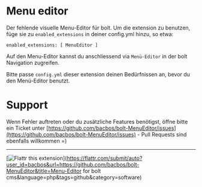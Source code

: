 Menu editor
===========

Der fehlende visuelle Menu-Editor für bolt.
Um die extension zu benutzen, füge sie zu `enabled_extensions` in deiner config.yml hinzu, so etwa:

    enabled_extensions: [ MenuEditor ]

Auf den Menu-Editor kannst du anschliessend via `Menü-Editor` in der bolt Navigation zugreifen.

Bitte passe `config.yml` dieser extension deinen Bedürfnissen an, bevor du den Menü-Editor benutzt.


Support
=======
Wenn Fehler auftreten oder du zusätzliche Features benötigst, öffne bitte ein Ticket unter [https://github.com/bacbos/bolt-MenuEditor/issues](https://github.com/bacbos/bolt-MenuEditor/issues) - Pull Requests sind ebenfalls willkommen =)



***

[![Flattr this extension](http://api.flattr.com/button/flattr-badge-large.png)](https://flattr.com/submit/auto?user_id=bacbos&url=https://github.com/bacbos/bolt-MenuEditor&title=Menu-Editor for bolt cms&language=php&tags=github&category=software)


